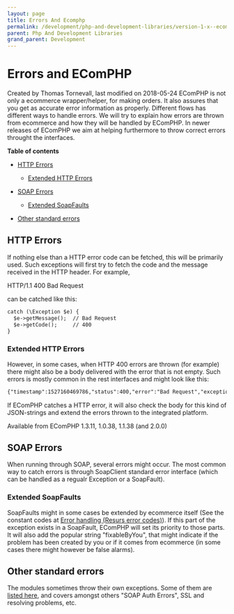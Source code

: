 ```yaml
---
layout: page
title: Errors And Ecomphp
permalink: /development/php-and-development-libraries/version-1-x--ecomphp-/important-notes-and-troubleshooting-exceptions--ecomphp-/errors-and-ecomphp/
parent: Php And Development Libraries
grand_parent: Development
---
```




# Errors and EComPHP 
Created by Thomas Tornevall, last modified on 2018-05-24
EComPHP is not only a ecommerce wrapper/helper, for making orders. It
also assures that you get as accurate error information as properly.
Different flows has different ways to handle errors. We will try to
explain how errors are thrown from ecommerce and how they will be
handled by EComPHP. In newer releases of EComPHP we aim at helping
furthermore to throw correct errors throught the interfaces.

**Table of contents**
- [HTTP Errors](#errorsandecomphp-httperrors)
  - [Extended HTTP Errors](#errorsandecomphp-extendedhttperrors)

- [SOAP Errors](#errorsandecomphp-soaperrors)
  - [Extended SoapFaults](#errorsandecomphp-extendedsoapfaults)

- [Other standard errors](#errorsandecomphp-otherstandarderrors)

## HTTP Errors
If nothing else than a HTTP error code can be fetched, this will be
primarily used. Such exceptions will first try to fetch the code and the
message received in the HTTP header. For example,

HTTP/1.1 400 Bad Request

can be catched like this:

```xml
catch (\Exception $e) {
  $e->getMessage();  // Bad Request
  $e->getCode();     // 400
}
```
### Extended HTTP Errors
However, in some cases, when HTTP 400 errors are thrown (for example)
there might also be a body delivered with the error that is not empty.
Such errors is mostly common in the rest interfaces and might look like
this:

```xml
{"timestamp":1527160469786,"status":400,"error":"Bad Request","exception":"java.lang.IllegalArgumentException","message":"totalAmount '340284' must not be greater than minLimit '50000.00'"}
```
If EComPHP catches a HTTP error, it will also check the body for this
kind of JSON-strings and extend the errors thrown to the integrated
platform.

Available from EComPHP 1.3.11, 1.0.38, 1.1.38 (and 2.0.0)

## SOAP Errors
When running through SOAP, several errors might occur. The most common
way to catch errors is through SoapClient standard error interface
(which can be handled as a regualr Exception or a SoapFault).

### Extended SoapFaults
SoapFaults might in some cases be extended by ecommerce itself (See the
constant codes at [Error handling (Resurs error codes)](328078)). If
this part of the exception exists in a SoapFault, EComPHP will set its
priority to those parts. It will also add the popular string
"fixableByYou", that might indicate if the problem has been created by
you or if it comes from ecommerce (in some cases there might however be
false alarms).

## Other standard errors
The modules sometimes throw their own exceptions. Some of them are
[listed here](http://www.netcurl.org/exceptions), and covers amongst
others "SOAP Auth Errors", SSL and resolving problems, etc.

